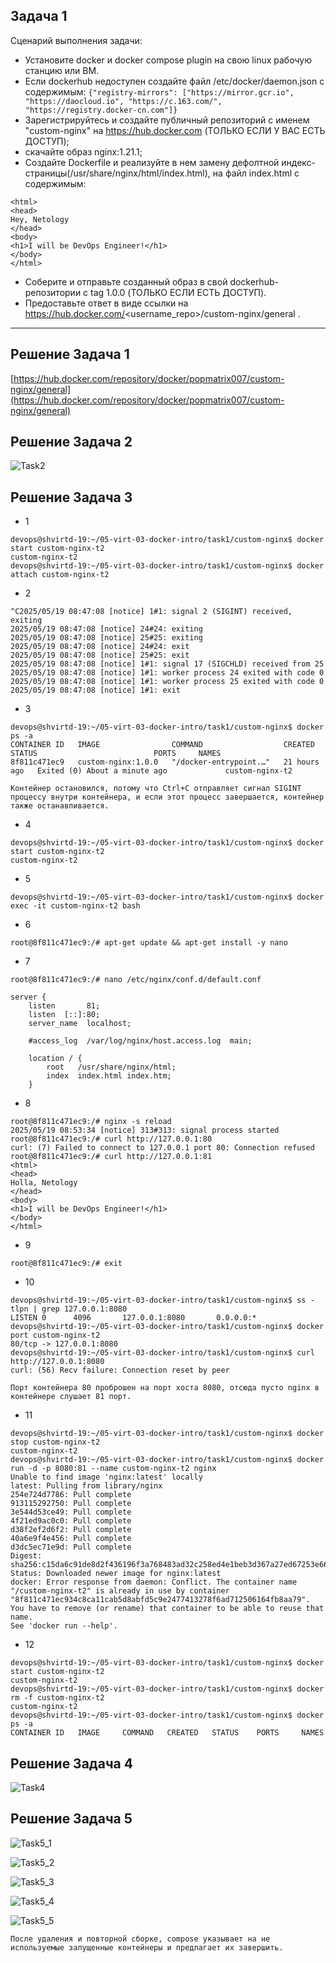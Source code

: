 ## Задача 1

Сценарий выполнения задачи:
- Установите docker и docker compose plugin на свою linux рабочую станцию или ВМ.
- Если dockerhub недоступен создайте файл /etc/docker/daemon.json с содержимым: ```{"registry-mirrors": ["https://mirror.gcr.io", "https://daocloud.io", "https://c.163.com/", "https://registry.docker-cn.com"]}```
- Зарегистрируйтесь и создайте публичный репозиторий  с именем "custom-nginx" на https://hub.docker.com (ТОЛЬКО ЕСЛИ У ВАС ЕСТЬ ДОСТУП);
- скачайте образ nginx:1.21.1;
- Создайте Dockerfile и реализуйте в нем замену дефолтной индекс-страницы(/usr/share/nginx/html/index.html), на файл index.html с содержимым:
```
<html>
<head>
Hey, Netology
</head>
<body>
<h1>I will be DevOps Engineer!</h1>
</body>
</html>
```
- Соберите и отправьте созданный образ в свой dockerhub-репозитории c tag 1.0.0 (ТОЛЬКО ЕСЛИ ЕСТЬ ДОСТУП). 
- Предоставьте ответ в виде ссылки на https://hub.docker.com/<username_repo>/custom-nginx/general .
---
## Решение Задача 1

[https://hub.docker.com/repository/docker/popmatrix007/custom-nginx/general](https://hub.docker.com/repository/docker/popmatrix007/custom-nginx/general)

## Решение Задача 2
![Task2](https://github.com/Hoodooman/shvirtd-19/blob/main/%D0%92%D0%B8%D1%80%D1%82%D1%83%D0%B0%D0%BB%D0%B8%D0%B7%D0%B0%D1%86%D0%B8%D1%8F%20%D0%B8%20%D0%BA%D0%BE%D0%BD%D1%82%D0%B5%D0%B9%D0%BD%D0%B5%D1%80%D0%B8%D0%B7%D0%B0%D1%86%D0%B8%D1%8F/05-virt-03-docker-intro/task2.png)

## Решение Задача 3
- 1
```
devops@shvirtd-19:~/05-virt-03-docker-intro/task1/custom-nginx$ docker start custom-nginx-t2
custom-nginx-t2
devops@shvirtd-19:~/05-virt-03-docker-intro/task1/custom-nginx$ docker attach custom-nginx-t2
```
- 2
```
^C2025/05/19 08:47:08 [notice] 1#1: signal 2 (SIGINT) received, exiting
2025/05/19 08:47:08 [notice] 24#24: exiting
2025/05/19 08:47:08 [notice] 25#25: exiting
2025/05/19 08:47:08 [notice] 24#24: exit
2025/05/19 08:47:08 [notice] 25#25: exit
2025/05/19 08:47:08 [notice] 1#1: signal 17 (SIGCHLD) received from 25
2025/05/19 08:47:08 [notice] 1#1: worker process 24 exited with code 0
2025/05/19 08:47:08 [notice] 1#1: worker process 25 exited with code 0
2025/05/19 08:47:08 [notice] 1#1: exit
```
- 3
```
devops@shvirtd-19:~/05-virt-03-docker-intro/task1/custom-nginx$ docker ps -a
CONTAINER ID   IMAGE                COMMAND                  CREATED        STATUS                          PORTS     NAMES
8f811c471ec9   custom-nginx:1.0.0   "/docker-entrypoint.…"   21 hours ago   Exited (0) About a minute ago             custom-nginx-t2

Контейнер остановился, потому что Ctrl+C отправляет сигнал SIGINT процессу внутри контейнера, и если этот процесс завершается, контейнер также останавливается.
```
- 4
```
devops@shvirtd-19:~/05-virt-03-docker-intro/task1/custom-nginx$ docker start custom-nginx-t2 
custom-nginx-t2
```
- 5
```
devops@shvirtd-19:~/05-virt-03-docker-intro/task1/custom-nginx$ docker exec -it custom-nginx-t2 bash
```
- 6
```
root@8f811c471ec9:/# apt-get update && apt-get install -y nano
```
- 7
```
root@8f811c471ec9:/# nano /etc/nginx/conf.d/default.conf

server {
    listen       81;
    listen  [::]:80;
    server_name  localhost;

    #access_log  /var/log/nginx/host.access.log  main;

    location / {
        root   /usr/share/nginx/html;
        index  index.html index.htm;
    }
```
- 8
```
root@8f811c471ec9:/# nginx -s reload
2025/05/19 08:53:34 [notice] 313#313: signal process started
root@8f811c471ec9:/# curl http://127.0.0.1:80
curl: (7) Failed to connect to 127.0.0.1 port 80: Connection refused
root@8f811c471ec9:/# curl http://127.0.0.1:81
<html>
<head>
Holla, Netology
</head>
<body>
<h1>I will be DevOps Engineer!</h1>
</body>
</html>
```
- 9
```
root@8f811c471ec9:/# exit
```
- 10
```
devops@shvirtd-19:~/05-virt-03-docker-intro/task1/custom-nginx$ ss -tlpn | grep 127.0.0.1:8080
LISTEN 0      4096       127.0.0.1:8080       0.0.0.0:*
devops@shvirtd-19:~/05-virt-03-docker-intro/task1/custom-nginx$ docker port custom-nginx-t2
80/tcp -> 127.0.0.1:8080
devops@shvirtd-19:~/05-virt-03-docker-intro/task1/custom-nginx$ curl http://127.0.0.1:8080
curl: (56) Recv failure: Connection reset by peer

Порт контейнера 80 проброшен на порт хоста 8080, отсюда пусто nginx в контейнере слушает 81 порт.
```
- 11
```
devops@shvirtd-19:~/05-virt-03-docker-intro/task1/custom-nginx$ docker stop custom-nginx-t2
custom-nginx-t2
devops@shvirtd-19:~/05-virt-03-docker-intro/task1/custom-nginx$ docker run -d -p 8080:81 --name custom-nginx-t2 nginx
Unable to find image 'nginx:latest' locally
latest: Pulling from library/nginx
254e724d7786: Pull complete
913115292750: Pull complete
3e544d53ce49: Pull complete
4f21ed9ac0c0: Pull complete
d38f2ef2d6f2: Pull complete
40a6e9f4e456: Pull complete
d3dc5ec71e9d: Pull complete
Digest: sha256:c15da6c91de8d2f436196f3a768483ad32c258ed4e1beb3d367a27ed67253e66
Status: Downloaded newer image for nginx:latest
docker: Error response from daemon: Conflict. The container name "/custom-nginx-t2" is already in use by container "8f811c471ec934c8ca11cab5d8abfd5c9e2477413278f6ad712506164fb8aa79". You have to remove (or rename) that container to be able to reuse that name.
See 'docker run --help'.
```
- 12
```
devops@shvirtd-19:~/05-virt-03-docker-intro/task1/custom-nginx$ docker start custom-nginx-t2
custom-nginx-t2
devops@shvirtd-19:~/05-virt-03-docker-intro/task1/custom-nginx$ docker rm -f custom-nginx-t2
custom-nginx-t2
devops@shvirtd-19:~/05-virt-03-docker-intro/task1/custom-nginx$ docker ps -a
CONTAINER ID   IMAGE     COMMAND   CREATED   STATUS    PORTS     NAMES
```

## Решение Задача 4 

![Task4](https://github.com/Hoodooman/shvirtd-19/blob/main/%D0%92%D0%B8%D1%80%D1%82%D1%83%D0%B0%D0%BB%D0%B8%D0%B7%D0%B0%D1%86%D0%B8%D1%8F%20%D0%B8%20%D0%BA%D0%BE%D0%BD%D1%82%D0%B5%D0%B9%D0%BD%D0%B5%D1%80%D0%B8%D0%B7%D0%B0%D1%86%D0%B8%D1%8F/05-virt-03-docker-intro/Task4.png)

## Решение Задача 5

![Task5_1](https://github.com/Hoodooman/shvirtd-19/blob/main/%D0%92%D0%B8%D1%80%D1%82%D1%83%D0%B0%D0%BB%D0%B8%D0%B7%D0%B0%D1%86%D0%B8%D1%8F%20%D0%B8%20%D0%BA%D0%BE%D0%BD%D1%82%D0%B5%D0%B9%D0%BD%D0%B5%D1%80%D0%B8%D0%B7%D0%B0%D1%86%D0%B8%D1%8F/05-virt-03-docker-intro/Task5_1.png)

![Task5_2](https://github.com/Hoodooman/shvirtd-19/blob/main/%D0%92%D0%B8%D1%80%D1%82%D1%83%D0%B0%D0%BB%D0%B8%D0%B7%D0%B0%D1%86%D0%B8%D1%8F%20%D0%B8%20%D0%BA%D0%BE%D0%BD%D1%82%D0%B5%D0%B9%D0%BD%D0%B5%D1%80%D0%B8%D0%B7%D0%B0%D1%86%D0%B8%D1%8F/05-virt-03-docker-intro/Task5_2.png)

![Task5_3](https://github.com/Hoodooman/shvirtd-19/blob/main/%D0%92%D0%B8%D1%80%D1%82%D1%83%D0%B0%D0%BB%D0%B8%D0%B7%D0%B0%D1%86%D0%B8%D1%8F%20%D0%B8%20%D0%BA%D0%BE%D0%BD%D1%82%D0%B5%D0%B9%D0%BD%D0%B5%D1%80%D0%B8%D0%B7%D0%B0%D1%86%D0%B8%D1%8F/05-virt-03-docker-intro/inspect_tree_1.png)

![Task5_4](https://github.com/Hoodooman/shvirtd-19/blob/main/%D0%92%D0%B8%D1%80%D1%82%D1%83%D0%B0%D0%BB%D0%B8%D0%B7%D0%B0%D1%86%D0%B8%D1%8F%20%D0%B8%20%D0%BA%D0%BE%D0%BD%D1%82%D0%B5%D0%B9%D0%BD%D0%B5%D1%80%D0%B8%D0%B7%D0%B0%D1%86%D0%B8%D1%8F/05-virt-03-docker-intro/inspect_tree_2.png)

![Task5_5](https://github.com/Hoodooman/shvirtd-19/blob/main/%D0%92%D0%B8%D1%80%D1%82%D1%83%D0%B0%D0%BB%D0%B8%D0%B7%D0%B0%D1%86%D0%B8%D1%8F%20%D0%B8%20%D0%BA%D0%BE%D0%BD%D1%82%D0%B5%D0%B9%D0%BD%D0%B5%D1%80%D0%B8%D0%B7%D0%B0%D1%86%D0%B8%D1%8F/05-virt-03-docker-intro/Task5_3.png)

```
После удаления и повторной сборке, compose указывает на не используемые запущенные контейнеры и предлагает их завершить.
```






